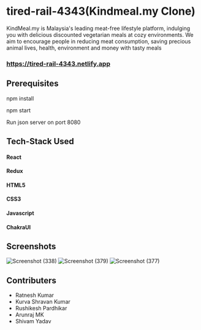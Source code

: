 # tired-rail-4343(Kindmeal.my Clone)
KindMeal.my is Malaysia's leading meat-free lifestyle platform, 
indulging you with delicious discounted vegetarian meals at cozy environments. 
We aim to encourage people in reducing meat consumption, 
saving precious animal lives, health, environment and money with tasty meals

 ### https://tired-rail-4343.netlify.app

## Prerequisites

 npm install
 
 npm start
 
 Run json server on port 8080
 

## Tech-Stack Used
#### React

#### Redux

#### HTML5

#### CSS3

#### Javascript

#### ChakraUI




## Screenshots

![Screenshot (338)](https://user-images.githubusercontent.com/101574926/185731201-fc4bda99-975e-4aba-99cb-81feb208e985.png)
![Screenshot (379)](https://user-images.githubusercontent.com/101574926/185731405-194e39fc-4183-48dc-a1aa-c3754f573b06.png)
![Screenshot (377)](https://user-images.githubusercontent.com/101574926/185731318-67b16e4f-538c-42e0-8ce4-2202e6c946a4.png)




## Contributers

- Ratnesh Kumar
- Kurva Shravan Kumar
- Rushikesh Pardhikar
- Arunraj MK
- Shivam Yadav
